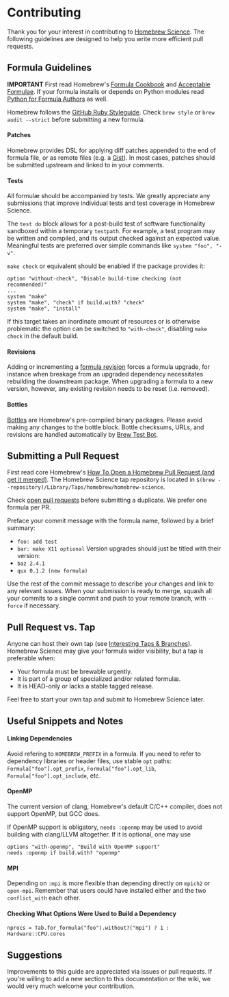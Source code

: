 # Contributing

Thank you for your interest in contributing to [Homebrew Science]. The following guidelines are designed to help you write more efficient pull requests.

## Formula Guidelines

**IMPORTANT** First read Homebrew's [Formula Cookbook] and [Acceptable Formulae]. If your formula installs or depends on Python modules read [Python for Formula Authors] as well.

Homebrew follows the [GitHub Ruby Styleguide]. Check `brew style` or `brew audit --strict` before submitting a new formula.

#### Patches

Homebrew provides DSL for applying diff patches appended to the end of formula file, or as remote files (e.g. a [Gist]). In most cases, patches should be submitted upstream and linked to in your comments.

#### Tests

All formulæ should be accompanied by tests. We greatly appreciate any submissions that improve individual tests and test coverage in Homebrew Science.

The `test do` block allows for a post-build test of software functionality sandboxed within a temporary `testpath`. For example, a test program may be written and compiled, and its output checked against an expected value. Meaningful tests are preferred over simple commands like `system "foo", "-v"`.

`make check` or equivalent should be enabled if the package provides it:

    option "without-check", "Disable build-time checking (not recommended)"
    ...
    system "make"
    system "make", "check" if build.with? "check"
    system "make", "install"

If this target takes an inordinate amount of resources or is otherwise problematic the option can be switched to `"with-check"`, disabling `make check` in the default build.

#### Revisions

Adding or incrementing a [formula revision] forces a formula upgrade, for instance when breakage from an upgraded dependency necessitates rebuilding the downstream package. When upgrading a formula to a new version, however, any existing revision needs to be reset (i.e. removed).

#### Bottles

[Bottles] are Homebrew's pre-compiled binary packages. Please avoid making any changes to the bottle block. Bottle checksums, URLs, and revisions are handled automatically by [Brew Test Bot].

## Submitting a Pull Request

First read core Homebrew's [How To Open a Homebrew Pull Request (and get it merged)]. The Homebrew Science tap repository is located in `$(brew --repository)/Library/Taps/homebrew/homebrew-science`.

Check [open pull requests] before submitting a duplicate. We prefer one formula per PR.

Preface your commit message with the formula name, followed by a brief summary:
* `foo: add test`
* `bar: make X11 optional`
Version upgrades should just be titled with their version:
* `baz 2.4.1`
* `qux 0.1.2 (new formula)`

Use the rest of the commit message to describe your changes and link to any relevant issues. When your submission is ready to merge, squash all your commits to a single commit and push to your remote branch, with `--force` if necessary.

## Pull Request vs. Tap

Anyone can host their own tap (see [Interesting Taps & Branches]). Homebrew Science may give your formula wider visibility, but a tap is preferable when:
* Your formula must be brewable urgently.
* It is part of a group of specialized and/or related formulæ.
* It is HEAD-only or lacks a stable tagged release.

Feel free to start your own tap and submit to Homebrew Science later.

## Useful Snippets and Notes

#### Linking Dependencies

Avoid refering to `HOMEBREW_PREFIX` in a formula. If you need to refer to dependency libraries or header files, use stable `opt` paths: `Formula["foo"].opt_prefix`, `Formula["foo"].opt_lib`,  `Formula["foo"].opt_include`, etc.

#### OpenMP

The current version of clang, Homebrew's default C/C++ compiler, does not support OpenMP, but GCC does.

If OpenMP support is obligatory, `needs :openmp` may be used to avoid building with clang/LLVM altogether. If it is optional, one may use
```
options "with-openmp", "Build with OpenMP support"
needs :openmp if build.with? "openmp"
```

#### MPI

Depending on `:mpi` is more flexible than depending directly on `mpich2` or `open-mpi`. Remember that users could have installed either and the two `conflict_with` each other.

#### Checking What Options Were Used to Build a Dependency

    nprocs = Tab.for_formula("foo").without?("mpi") ? 1 : Hardware::CPU.cores

## Suggestions

Improvements to this guide are appreciated via issues or pull requests. If you're willing to add a new section to this documentation or the wiki, we would very much welcome your contribution.

[Homebrew Science]: https://github.com/Homebrew/homebrew-science
[open pull requests]: https://github.com/Homebrew/homebrew-science/pulls
[How To Open a Homebrew Pull Request (and get it merged)]: https://github.com/Homebrew/brew/blob/master/share/doc/homebrew/How-To-Open-a-Homebrew-Pull-Request-(and-get-it-merged).md
[Interesting Taps & Branches]: https://github.com/Homebrew/brew/blob/master/share/doc/homebrew/Interesting-Taps-%26-Branches.md#interesting-taps--branches
[Formula revision]: https://github.com/Homebrew/brew/blob/master/share/doc/homebrew/Formula-Cookbook.md#formulae-revisions
[Bottles]: https://github.com/Homebrew/brew/blob/master/share/doc/homebrew/Bottles.md
[Brew Test Bot]: https://github.com/Homebrew/brew/blob/master/share/doc/homebrew/Brew-Test-Bot.md#brew-test-bot
[GitHub Ruby Styleguide]: https://github.com/styleguide/ruby
[Formula Cookbook]: https://github.com/Homebrew/brew/blob/master/share/doc/homebrew/Formula-Cookbook.md
[Acceptable Formulae]: https://github.com/Homebrew/brew/blob/master/share/doc/homebrew/Acceptable-Formulae.md
[Python for Formula Authors]: https://github.com/Homebrew/brew/blob/master/share/doc/homebrew/Python-for-Formula-Authors.md
[Gist]: https://gist.github.com/
